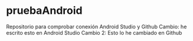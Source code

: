 # pruebaAndroid
Repositorio para comprobar conexión Android Studio y Github
Cambio: he escrito esto en Android Studio
Cambio 2: Esto lo he cambiado en Github
